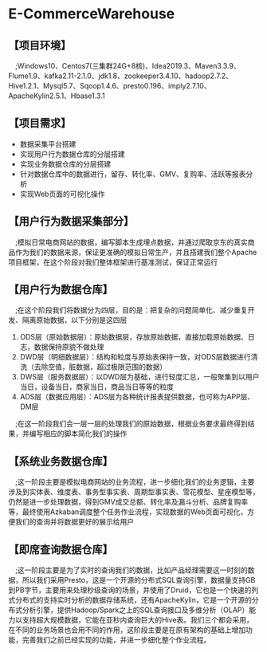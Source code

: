 # E-CommerceWarehouse
## 【项目环境】
&emsp;;Windows10、Centos7(三集群24G+8核)、Idea2019.3、Maven3.3.9、Flume1.9、kafka2.11-2.1.0、jdk1.8、zookeeper3.4.10、hadoop2.7.2、Hive1.2.1、Mysql5.7、Sqoop1.4.6、presto0.196、imply2.7.10、ApacheKylin2.5.1、Hbase1.3.1
## 【项目需求】
+ 数据采集平台搭建
+ 实现用户行为数据仓库的分层搭建
+ 实现业务数据仓库的分层搭建
+ 针对数据仓库中的数据进行，留存、转化率、GMV、复购率、活跃等报表分析
+ 实现Web页面的可视化操作
## 【用户行为数据采集部分】
&emsp;;模拟日常电商网站的数据，编写脚本生成埋点数据，并通过爬取京东的真实商品作为我们的数据来源，保证更准确的模拟日常生产，并且搭建我们整个Apache项目框架，在这个阶段对我们整体框架进行基准测试，保证正常运行
## 【用户行为数据仓库】
&emsp;;在这个阶段我们将数据分为四层，目的是：把复杂的问题简单化、减少重复开发、隔离原始数据，以下分别是这四层
1. ODS层（原始数据层）：原始数据层，存放原始数据，直接加载原始数据、日志，数据保持原貌不做处理
2. DWD层（明细数据层）：结构和粒度与原始表保持一致，对ODS层数据进行清洗（去除空值，脏数据，超过极限范围的数据）
3. DWS层（服务数据层）：以DWD层为基础，进行轻度汇总，一般聚集到以用户当日，设备当日，商家当日，商品当日等等的粒度
4. ADS层（数据应用层）：ADS层为各种统计报表提供数据，也可称为APP层、DM层

&emsp;;在这一阶段我们会一层一层的处理我们的原始数据，根据业务要求最终得到结果，并编写相应的脚本简化我们的操作
## 【系统业务数据仓库】
&emsp;;这一阶段主要是模拟电商网站的业务流程，进一步细化我们的业务逻辑，主要涉及到实体表、维度表、事务型事实表、周期型事实表、雪花模型、星座模型等，仍然是进一步处理数据，得到GMV成交总额、转化率及漏斗分析、品牌复购率等，最终使用Azkaban调度整个任务作业流程，实现数据的Web页面可视化，方便我们的查询并将数据更好的展示给用户
## 【即席查询数据仓库】
&emsp;;这一阶段主要是为了实时的查询我们的数据，比如产品经理需要这一时刻的数据，所以我们采用Presto，这是一个开源的分布式SQL查询引擎，数据量支持GB到PB字节，主要用来处理秒级查询的场景，并使用了Druid，它也是一个快速的列式分布式的支持实时分析的数据存储系统，还有ApacheKylin，它是一个开源的分布式分析引擎，提供Hadoop/Spark之上的SQL查询接口及多维分析（OLAP）能力以支持超大规模数据，它能在亚秒内查询巨大的Hive表。我们三个都会采用，在不同的业务场景也会用不同的作用，这阶段主要是在原有架构的基础上增加功能，完善我们之前已经实现的功能，并进一步细化整个作业流程。
